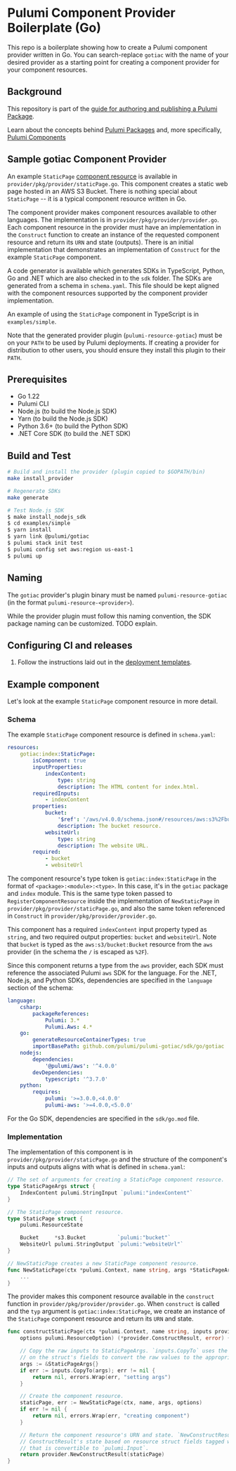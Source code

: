 # Pulumi Component Provider Boilerplate (Go)

This repo is a boilerplate showing how to create a Pulumi component provider written in Go. You can search-replace
`gotiac` with the name of your desired provider as a starting point for creating a component provider for your component
resources.

## Background

This repository is part of the
[guide for authoring and publishing a Pulumi Package](https://www.pulumi.com/docs/guides/pulumi-packages/how-to-author).

Learn about the concepts behind [Pulumi Packages](https://www.pulumi.com/docs/guides/pulumi-packages/#pulumi-packages)
and, more specifically, [Pulumi Components](https://www.pulumi.com/docs/intro/concepts/resources/components/)

## Sample gotiac Component Provider

An example `StaticPage` [component resource](https://www.pulumi.com/docs/intro/concepts/resources/#components) is
available in `provider/pkg/provider/staticPage.go`. This component creates a static web page hosted in an AWS S3 Bucket.
There is nothing special about `StaticPage` -- it is a typical component resource written in Go.

The component provider makes component resources available to other languages. The implementation is in
`provider/pkg/provider/provider.go`. Each component resource in the provider must have an implementation in the
`Construct` function to create an instance of the requested component resource and return its `URN` and state (outputs).
There is an initial implementation that demonstrates an implementation of `Construct` for the example `StaticPage`
component.

A code generator is available which generates SDKs in TypeScript, Python, Go and .NET which are also checked in to the
`sdk` folder. The SDKs are generated from a schema in `schema.yaml`. This file should be kept aligned with the component
resources supported by the component provider implementation.

An example of using the `StaticPage` component in TypeScript is in `examples/simple`.

Note that the generated provider plugin (`pulumi-resource-gotiac`) must be on your `PATH` to be used by Pulumi
deployments. If creating a provider for distribution to other users, you should ensure they install this plugin to their
`PATH`.

## Prerequisites

-   Go 1.22
-   Pulumi CLI
-   Node.js (to build the Node.js SDK)
-   Yarn (to build the Node.js SDK)
-   Python 3.6+ (to build the Python SDK)
-   .NET Core SDK (to build the .NET SDK)

## Build and Test

```bash
# Build and install the provider (plugin copied to $GOPATH/bin)
make install_provider

# Regenerate SDKs
make generate

# Test Node.js SDK
$ make install_nodejs_sdk
$ cd examples/simple
$ yarn install
$ yarn link @pulumi/gotiac
$ pulumi stack init test
$ pulumi config set aws:region us-east-1
$ pulumi up
```

## Naming

The `gotiac` provider's plugin binary must be named `pulumi-resource-gotiac` (in the format
`pulumi-resource-<provider>`).

While the provider plugin must follow this naming convention, the SDK package naming can be customized. TODO explain.

## Configuring CI and releases

1. Follow the instructions laid out in the [deployment templates](./deployment-templates/README-DEPLOYMENT.md).

## Example component

Let's look at the example `StaticPage` component resource in more detail.

### Schema

The example `StaticPage` component resource is defined in `schema.yaml`:

```yaml
resources:
    gotiac:index:StaticPage:
        isComponent: true
        inputProperties:
            indexContent:
                type: string
                description: The HTML content for index.html.
        requiredInputs:
            - indexContent
        properties:
            bucket:
                '$ref': '/aws/v4.0.0/schema.json#/resources/aws:s3%2Fbucket:Bucket'
                description: The bucket resource.
            websiteUrl:
                type: string
                description: The website URL.
        required:
            - bucket
            - websiteUrl
```

The component resource's type token is `gotiac:index:StaticPage` in the format of `<package>:<module>:<type>`. In this
case, it's in the `gotiac` package and `index` module. This is the same type token passed to `RegisterComponentResource`
inside the implementation of `NewStaticPage` in `provider/pkg/provider/staticPage.go`, and also the same token
referenced in `Construct` in `provider/pkg/provider/provider.go`.

This component has a required `indexContent` input property typed as `string`, and two required output properties:
`bucket` and `websiteUrl`. Note that `bucket` is typed as the `aws:s3/bucket:Bucket` resource from the `aws` provider
(in the schema the `/` is escaped as `%2F`).

Since this component returns a type from the `aws` provider, each SDK must reference the associated Pulumi `aws` SDK for
the language. For the .NET, Node.js, and Python SDKs, dependencies are specified in the `language` section of the
schema:

```yaml
language:
    csharp:
        packageReferences:
            Pulumi: 3.*
            Pulumi.Aws: 4.*
    go:
        generateResourceContainerTypes: true
        importBasePath: github.com/pulumi/pulumi-gotiac/sdk/go/gotiac
    nodejs:
        dependencies:
            '@pulumi/aws': '^4.0.0'
        devDependencies:
            typescript: '^3.7.0'
    python:
        requires:
            pulumi: '>=3.0.0,<4.0.0'
            pulumi-aws: '>=4.0.0,<5.0.0'
```

For the Go SDK, dependencies are specified in the `sdk/go.mod` file.

### Implementation

The implementation of this component is in `provider/pkg/provider/staticPage.go` and the structure of the component's
inputs and outputs aligns with what is defined in `schema.yaml`:

```go
// The set of arguments for creating a StaticPage component resource.
type StaticPageArgs struct {
    IndexContent pulumi.StringInput `pulumi:"indexContent"`
}

// The StaticPage component resource.
type StaticPage struct {
    pulumi.ResourceState

    Bucket     *s3.Bucket          `pulumi:"bucket"`
    WebsiteUrl pulumi.StringOutput `pulumi:"websiteUrl"`
}

// NewStaticPage creates a new StaticPage component resource.
func NewStaticPage(ctx *pulumi.Context, name string, args *StaticPageArgs, opts ...pulumi.ResourceOption) (*StaticPage, error) {
    ...
}
```

The provider makes this component resource available in the `construct` function in `provider/pkg/provider/provider.go`.
When `construct` is called and the `typ` argument is `gotiac:index:StaticPage`, we create an instance of the
`StaticPage` component resource and return its `URN` and state.

```go
func constructStaticPage(ctx *pulumi.Context, name string, inputs provider.ConstructInputs,
    options pulumi.ResourceOption) (*provider.ConstructResult, error) {

    // Copy the raw inputs to StaticPageArgs. `inputs.CopyTo` uses the types and `pulumi:` tags
    // on the struct's fields to convert the raw values to the appropriate Input types.
    args := &StaticPageArgs{}
    if err := inputs.CopyTo(args); err != nil {
        return nil, errors.Wrap(err, "setting args")
    }

    // Create the component resource.
    staticPage, err := NewStaticPage(ctx, name, args, options)
    if err != nil {
        return nil, errors.Wrap(err, "creating component")
    }

    // Return the component resource's URN and state. `NewConstructResult` automatically sets the
    // ConstructResult's state based on resource struct fields tagged with `pulumi:` tags with a value
    // that is convertible to `pulumi.Input`.
    return provider.NewConstructResult(staticPage)
}
```
